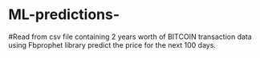 # ML-predictions-
#Read from csv file containing 2 years worth of BITCOIN transaction data using Fbprophet library predict the price for the next 100 days. 

